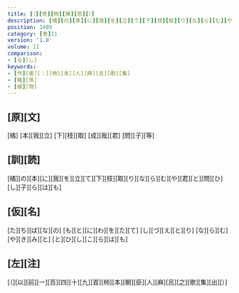 ```yaml
---
title: [（][寄][物][陳][思][）]
description: [橘][の][本][に][我][を][立][て][下][枝][取][り][な][ら][む][や][君][と][問][ひ][し][子][ら][は][も]
position: 2489
category: [巻]11
version: '1.0'
volume: 11
comparison:
- [な][し]
keywords:
- [作][者][：][柿][本][人][麻][呂][歌][集]
- [略][体]
- [植][物]
---
```


## [原][文]

[橘] [本][我][立] [下][枝][取] [成][哉][君] [問][子][等]

## [訓][読]

[橘][の][本][に][我][を][立][て][下][枝][取][り][な][ら][む][や][君][と][問][ひ][し][子][ら][は][も]

## [仮][名]

[た][ち][ば][な][の] [も][と][に][わ][を][た][て] [し][づ][え][と][り] [な][ら][む][や][き][み][と] [と][ひ][し][こ][ら][は][も]

## [左][注]

[（][以][前][一][百][四][十][九][首][柿][本][朝][臣][人][麻][呂][之][歌][集][出][）]
